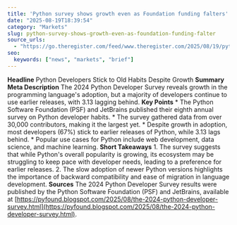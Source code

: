 ```yaml
---
title: 'Python survey shows growth even as Foundation funding falters'
date: "2025-08-19T18:39:54"
category: "Markets"
slug: python-survey-shows-growth-even-as-foundation-funding-falter
source_urls:
  - "https://go.theregister.com/feed/www.theregister.com/2025/08/19/python_survey/"
seo:
  keywords: ["news", "markets", "brief"]
---
```

**Headline** Python Developers Stick to Old Habits Despite Growth  **Summary Meta Description** The 2024 Python Developer Survey reveals growth in the programming language's adoption, but a majority of developers continue to use earlier releases, with 3.13 lagging behind.  **Key Points**  * The Python Software Foundation (PSF) and JetBrains published their eighth annual survey on Python developer habits. * The survey gathered data from over 30,000 contributors, making it the largest yet. * Despite growth in adoption, most developers (67%) stick to earlier releases of Python, while 3.13 lags behind. * Popular use cases for Python include web development, data science, and machine learning.  **Short Takeaways**  1. The survey suggests that while Python's overall popularity is growing, its ecosystem may be struggling to keep pace with developer needs, leading to a preference for earlier releases. 2. The slow adoption of newer Python versions highlights the importance of backward compatibility and ease of migration in language development.  **Sources** The 2024 Python Developer Survey results were published by the Python Software Foundation (PSF) and JetBrains, available at [https://pyfound.blogspot.com/2025/08/the-2024-python-developer-survey.html](https://pyfound.blogspot.com/2025/08/the-2024-python-developer-survey.html). 
